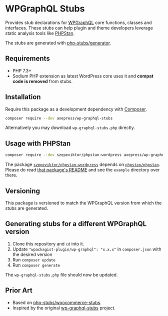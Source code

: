 # WPGraphQL Stubs

Provides stub declarations for [WPGraphQL](https://www.wpgraphql.com/) core functions, classes and interfaces.
These stubs can help plugin and theme developers leverage static analysis tools like [PHPStan](https://github.com/phpstan/phpstan).

The stubs are generated with [php-stubs/generator](https://github.com/php-stubs/generator).

## Requirements

- PHP 7.3+
- Sodium PHP extension as latest WordPress core uses it and **compat code is removed** from stubs.


## Installation

Require this package as a development dependency with [Composer](https://getcomposer.org).

```bash
composer require --dev axepress/wp-graphql-stubs
```

Alternatively you may download `wp-graphql-stubs.php` directly.

## Usage with PHPStan

```bash
composer require --dev szepeviktor/phpstan-wordpress axepress/wp-graphql-stubs
```

The package [`szepeviktor/phpstan-wordpress`](https://github.com/szepeviktor/phpstan-wordpress)
depends on [`phpstan/phpstan`](http://github.com/phpstan/phpstan).
Please do read
[that package's README](https://github.com/szepeviktor/phpstan-wordpress/blob/master/README.md)
and see the `example` directory over there.

## Versioning

This package is versioned to match the WPGraphQL version from which the stubs are generated.

## Generating stubs for a different WPGraphQL version

1. Clone this repository and `cd` into it.
2. Update `"wpackagist-plugin/wp-graphql": "x.x.x"` in `composer.json` with the desired version
3. Run `composer update`
4. Run `composer generate`

The `wp-graphql-stubs.php` file should now be updated.

## Prior Art
- Based on [php-stubs/woocommerce-stubs](https://github.com/php-stubs/woocommece-stubs).
- Inspired by the original [wp-graphql-stubs](https://github.com/Poolshark/wp-graphql-stubs) project.
